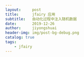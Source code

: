 ```yaml
---
layout:     post
title:      jfairy 应用
subtitle:   自动化过程中注入随机数据
date:       2019-12-26
author:     jiyongshuai
header-img: img/post-bg-debug.png
catalog: true
tags:
    - jfairy
---
```

